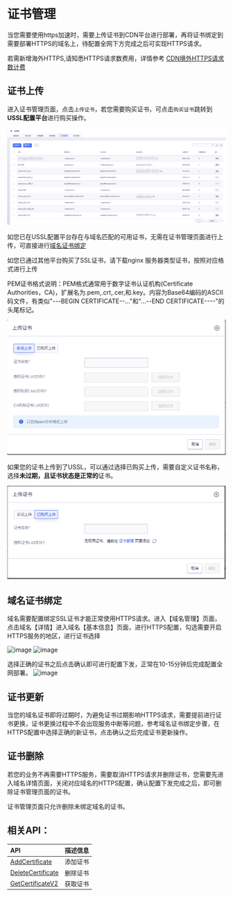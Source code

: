 # 证书管理

当您需要使用https加速时，需要上传证书到CDN平台进行部署，再将证书绑定到需要部署HTTPS的域名上，待配置全网下方完成之后可实现HTTPS请求。

若需新增海外HTTPS,请知悉HTTPS请求数费用，详情参考 [CDN境外HTTPS请求数计费](ucdn/charge/flowday_new?id=cdn%e5%a2%83%e5%a4%96https%e8%af%b7%e6%b1%82%e6%95%b0)

## 证书上传

进入证书管理页面，点击<code>上传证书</code>，若您需要购买证书，可点击<code>购买证书</code>跳转到<strong>USSL配置平台</strong>进行购买操作。

![2022-UCDN证书管理列表](/images/2022-UCDN证书管理列表.png)

如您已在USSL配置平台存在与域名匹配的可用证书，无需在证书管理页面进行上传，可直接进行[域名证书绑定](/ucdn/guide/SSL-2024?id=%e5%9f%9f%e5%90%8d%e8%af%81%e4%b9%a6%e7%bb%91%e5%ae%9a)

如您已通过其他平台购买了SSL证书，请下载nginx 服务器类型证书，按照对应格式进行上传

PEM证书格式说明：PEM格式通常用于数字证书认证机构(Certificate Authorities，CA)，扩展名为.pem,.crt,.cer,和.key。内容为Base64编码的ASCII码文件，有类似"---BEGIN CERTIFICATE--…"和"…--END CERTIFICATE----"的头尾标记。

![2022-UCDN证书上传-1](/images/2022-UCDN证书上传-1.png)

如果您的证书上传到了USSL，可以通过选择已购买上传，需要自定义证书名称，选择<strong>未过期，且证书状态是正常的</strong>证书。

![2022-UCDN证书上传-2](/images/2022-UCDN证书上传-2.png)


## 域名证书绑定

域名需要配置绑定SSL证书才能正常使用HTTPS请求。进入【域名管理】页面，点击域名【详情】进入域名【基本信息】页面，进行HTTPS配置，勾选需要开启HTTPS服务的地区，进行证书选择

![image](https://github.com/user-attachments/assets/615cf6f4-98d8-4e00-ad1f-02aafdcf7237)
![image](https://github.com/user-attachments/assets/734c818b-9027-41dc-81e0-3230a7b6b473)

选择正确的证书之后点击确认即可进行配置下发，正常在10-15分钟后完成配置全网部署。
![image](https://github.com/user-attachments/assets/5e18e9e5-843d-426c-a574-267d3a1ed317)

## 证书更新
当您的域名证书即将过期时，为避免证书过期影响HTTPS请求，需要提前进行证书更换，证书更换过程中不会出现服务中断等问题，参考域名证书绑定步骤，在HTTPS配置中选择正确的新证书，点击确认之后完成证书更新操作。


## 证书删除
若您的业务不再需要HTTPS服务，需要取消HTTPS请求并删除证书，您需要先进入域名详情页面，关闭对应域名的HTTPS配置，确认配置下发完成之后，即可删除证书管理页面的证书。

证书管理页面只允许删除未绑定域名的证书。



## 相关API：

| API | 描述信息 |
|:---|:---|
|[AddCertificate](api/ucdn-api/add_certificate)|添加证书|
|[DeleteCertificate](api/ucdn-api/delete_certificate)|删除证书|
|[GetCertificateV2](api/ucdn-api/get_certificate_v2)|获取证书|
